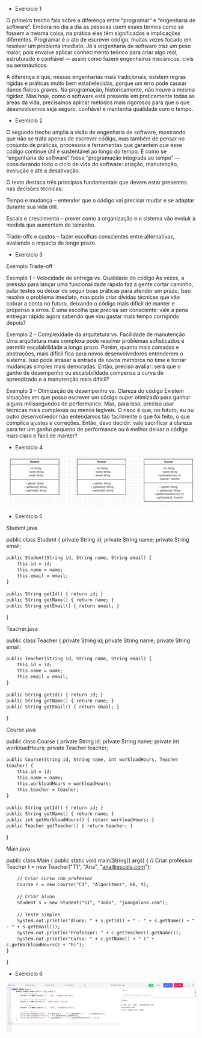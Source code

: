 - Exercicio 1

O primeiro trecho fala sobre a diferença entre “programar” e “engenharia de software”. Embora no dia a dia as pessoas usem esses termos como se fossem a mesma coisa, na prática eles têm significados e implicações diferentes. Programar é o ato de escrever código, muitas vezes focado em resolver um problema imediato. Já a engenharia de software traz um peso maior, pois envolve aplicar conhecimento teórico para criar algo real, estruturado e confiável — assim como fazem engenheiros mecânicos, civis ou aeronáuticos.

A diferença é que, nessas engenharias mais tradicionais, existem regras rígidas e práticas muito bem estabelecidas, porque um erro pode causar danos físicos graves. Na programação, historicamente, não houve a mesma rigidez. Mas hoje, como o software está presente em praticamente todas as áreas da vida, precisamos aplicar métodos mais rigorosos para que o que desenvolvemos seja seguro, confiável e mantenha qualidade com o tempo.

- Exercicio 2

O segundo trecho amplia a visão de engenharia de software, mostrando que não se trata apenas de escrever código, mas também de pensar no conjunto de práticas, processos e ferramentas que garantem que esse código continue útil e sustentável ao longo do tempo. É como se “engenharia de software” fosse “programação integrada ao tempo” — considerando todo o ciclo de vida do software: criação, manutenção, evolução e até a desativação.

O texto destaca três princípios fundamentais que devem estar presentes nas decisões técnicas:

Tempo e mudança – entender que o código vai precisar mudar e se adaptar durante sua vida útil.

Escala e crescimento – prever como a organização e o sistema vão evoluir à medida que aumentam de tamanho.


Trade-offs e custos – fazer escolhas conscientes entre alternativas, avaliando o impacto de longo prazo.

- Exercicio 3

Exemplo Trade-off

Exemplo 1 – Velocidade de entrega vs. Qualidade do código
Às vezes, a pressão para lançar uma funcionalidade rápido faz a gente cortar caminho, pular testes ou deixar de seguir boas práticas para atender um prazo. Isso resolve o problema imediato, mas pode criar dívidas técnicas que vão cobrar a conta no futuro, deixando o código mais difícil de manter e propenso a erros. É uma escolha que precisa ser consciente: vale a pena entregar rápido agora sabendo que vou gastar mais tempo corrigindo depois?

Exemplo 2 – Complexidade da arquitetura vs. Facilidade de manutenção
Uma arquitetura mais complexa pode resolver problemas sofisticados e permitir escalabilidade a longo prazo. Porém, quanto mais camadas e abstrações, mais difícil fica para novos desenvolvedores entenderem o sistema. Isso pode atrasar a entrada de novos membros no time e tornar mudanças simples mais demoradas. Então, preciso avaliar: será que o ganho de desempenho ou escalabilidade compensa a curva de aprendizado e a manutenção mais difícil?

Exemplo 3 – Otimização de desempenho vs. Clareza do código
Existem situações em que posso escrever um código super otimizado para ganhar alguns milissegundos de performance. Mas, para isso, preciso usar técnicas mais complexas ou menos legíveis. O risco é que, no futuro, eu ou outro desenvolvedor não entendamos tão facilmente o que foi feito, o que complica ajustes e correções. Então, devo decidir: vale sacrificar a clareza para ter um ganho pequeno de performance ou é melhor deixar o código mais claro e fácil de manter?

- Exercicio 4

![Diagrama UML](https://github.com/MrMatheTrue/Bertoti/blob/main/img/EXERCICIO%204.png)


- Exercicio 5

Student.java

public class Student {
    private String id;
    private String name;
    private String email;

    public Student(String id, String name, String email) {
        this.id = id;
        this.name = name;
        this.email = email;
    }

    public String getId() { return id; }
    public String getName() { return name; }
    public String getEmail() { return email; }
}


Teacher.java

public class Teacher {
    private String id;
    private String name;
    private String email;

    public Teacher(String id, String name, String email) {
        this.id = id;
        this.name = name;
        this.email = email;
    }

    public String getId() { return id; }
    public String getName() { return name; }
    public String getEmail() { return email; }
}


Course.java

public class Course {
    private String id;
    private String name;
    private int workloadHours;
    private Teacher teacher;

    public Course(String id, String name, int workloadHours, Teacher teacher) {
        this.id = id;
        this.name = name;
        this.workloadHours = workloadHours;
        this.teacher = teacher;
    }

    public String getId() { return id; }
    public String getName() { return name; }
    public int getWorkloadHours() { return workloadHours; }
    public Teacher getTeacher() { return teacher; }
}




Main.java

public class Main {
    public static void main(String[] args) {
        // Criar professor
        Teacher t = new Teacher("T1", "Ana", "ana@escola.com");

        // Criar curso com professor
        Course c = new Course("C1", "Algoritmos", 60, t);

        // Criar aluno
        Student s = new Student("S1", "João", "joao@aluno.com");

        // Teste simples
        System.out.println("Aluno: " + s.getId() + " - " + s.getName() + " - " + s.getEmail());
        System.out.println("Professor: " + c.getTeacher().getName());
        System.out.println("Curso: " + c.getName() + " (" + c.getWorkloadHours() + "h)");
    }
}




- Exercicio 6

![Imagem Teste](https://github.com/MrMatheTrue/Bertoti/blob/main/img/exercicio6.png)



